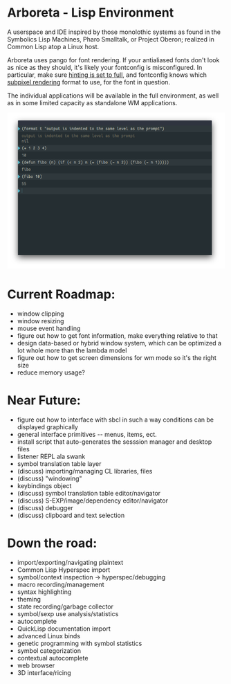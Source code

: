 # Arboreta - Lisp Environment

A userspace and IDE inspired by those monolothic systems as found in the Symbolics Lisp Machines, 
Pharo Smalltalk, or Project Oberon; realized in Common Lisp atop a Linux host.

Arboreta uses pango for font rendering. If your antialiased fonts don't look as nice as they should,
it's likely your fontconfig is misconfigured. In particular, make sure 
[hinting is set to full](https://wiki.archlinux.org/index.php/Font_Configuration#Hinting), 
and fontconfig knows which 
[subpixel rendering](https://wiki.archlinux.org/index.php/Font_Configuration#Subpixel_rendering)
format to use, for the font in question.

The individual applications will be available in the full environment, 
as well as in some limited capacity as standalone WM applications.

![scrot](https://raw.githubusercontent.com/Arboreta/arboreta-core/master/repl.png)

# Current Roadmap:

* window clipping
* window resizing
* mouse event handling
* figure out how to get font information, make everything relative to that
* design data-based or hybrid window system, which can be optimized a lot whole more than the lambda model
* figure out how to get screen dimensions for wm mode so it's the right size
* reduce memory usage?

# Near Future:

* figure out how to interface with sbcl in such a way conditions can be displayed graphically
* general interface primitives -- menus, items, ect.
* install script that auto-generates the sesssion manager and desktop files
* listener REPL ala swank
* symbol translation table layer
* (discuss) importing/managing CL libraries, files
* (discuss) "windowing"
* keybindings object
* (discuss) symbol translation table editor/navigator
* (discuss) S-EXP/image/dependency editor/navigator
* (discuss) debugger
* (discuss) clipboard and text selection

# Down the road:

* import/exporting/navigating plaintext
* Common Lisp Hyperspec import
* symbol/context inspection -> hyperspec/debugging
* macro recording/management
* syntax highlighting
* theming
* state recording/garbage collector
* symbol/sexp use analysis/statistics
* autocomplete
* QuickLisp documentation import
* advanced Linux binds
* genetic programming with symbol statistics
* symbol categorization
* contextual autocomplete
* web browser
* 3D interface/ricing

